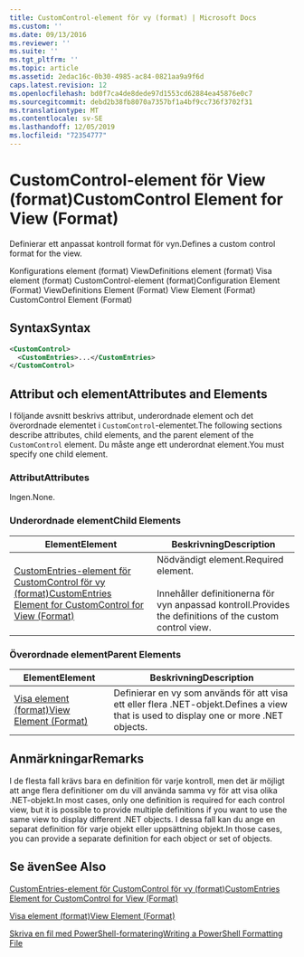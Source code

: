 ```yaml
---
title: CustomControl-element för vy (format) | Microsoft Docs
ms.custom: ''
ms.date: 09/13/2016
ms.reviewer: ''
ms.suite: ''
ms.tgt_pltfrm: ''
ms.topic: article
ms.assetid: 2edac16c-0b30-4985-ac84-0821aa9a9f6d
caps.latest.revision: 12
ms.openlocfilehash: bd0f7ca4de8dede97d1553cd62884ea45876e0c7
ms.sourcegitcommit: debd2b38fb8070a7357bf1a4bf9cc736f3702f31
ms.translationtype: MT
ms.contentlocale: sv-SE
ms.lasthandoff: 12/05/2019
ms.locfileid: "72354777"
---
```

# <a name="customcontrol-element-for-view-format"></a><span data-ttu-id="2c6f4-102">CustomControl-element för View (format)</span><span class="sxs-lookup"><span data-stu-id="2c6f4-102">CustomControl Element for View (Format)</span></span>

<span data-ttu-id="2c6f4-103">Definierar ett anpassat kontroll format för vyn.</span><span class="sxs-lookup"><span data-stu-id="2c6f4-103">Defines a custom control format for the view.</span></span>

<span data-ttu-id="2c6f4-104">Konfigurations element (format) ViewDefinitions element (format) Visa element (format) CustomControl-element (format)</span><span class="sxs-lookup"><span data-stu-id="2c6f4-104">Configuration Element (Format) ViewDefinitions Element (Format) View Element (Format) CustomControl Element (Format)</span></span>

## <a name="syntax"></a><span data-ttu-id="2c6f4-105">Syntax</span><span class="sxs-lookup"><span data-stu-id="2c6f4-105">Syntax</span></span>

```xml
<CustomControl>
  <CustomEntries>...</CustomEntries>
</CustomControl>
```

## <a name="attributes-and-elements"></a><span data-ttu-id="2c6f4-106">Attribut och element</span><span class="sxs-lookup"><span data-stu-id="2c6f4-106">Attributes and Elements</span></span>

<span data-ttu-id="2c6f4-107">I följande avsnitt beskrivs attribut, underordnade element och det överordnade elementet i `CustomControl`-elementet.</span><span class="sxs-lookup"><span data-stu-id="2c6f4-107">The following sections describe attributes, child elements, and the parent element of the `CustomControl` element.</span></span> <span data-ttu-id="2c6f4-108">Du måste ange ett underordnat element.</span><span class="sxs-lookup"><span data-stu-id="2c6f4-108">You must specify one child element.</span></span>

### <a name="attributes"></a><span data-ttu-id="2c6f4-109">Attribut</span><span class="sxs-lookup"><span data-stu-id="2c6f4-109">Attributes</span></span>

<span data-ttu-id="2c6f4-110">Ingen.</span><span class="sxs-lookup"><span data-stu-id="2c6f4-110">None.</span></span>

### <a name="child-elements"></a><span data-ttu-id="2c6f4-111">Underordnade element</span><span class="sxs-lookup"><span data-stu-id="2c6f4-111">Child Elements</span></span>

|<span data-ttu-id="2c6f4-112">Element</span><span class="sxs-lookup"><span data-stu-id="2c6f4-112">Element</span></span>|<span data-ttu-id="2c6f4-113">Beskrivning</span><span class="sxs-lookup"><span data-stu-id="2c6f4-113">Description</span></span>|
|-------------|-----------------|
|[<span data-ttu-id="2c6f4-114">CustomEntries-element för CustomControl för vy (format)</span><span class="sxs-lookup"><span data-stu-id="2c6f4-114">CustomEntries Element for CustomControl for View (Format)</span></span>](./customentries-element-for-customcontrol-for-view-format.md)|<span data-ttu-id="2c6f4-115">Nödvändigt element.</span><span class="sxs-lookup"><span data-stu-id="2c6f4-115">Required element.</span></span><br /><br /> <span data-ttu-id="2c6f4-116">Innehåller definitionerna för vyn anpassad kontroll.</span><span class="sxs-lookup"><span data-stu-id="2c6f4-116">Provides the definitions of the custom control view.</span></span>|

### <a name="parent-elements"></a><span data-ttu-id="2c6f4-117">Överordnade element</span><span class="sxs-lookup"><span data-stu-id="2c6f4-117">Parent Elements</span></span>

|<span data-ttu-id="2c6f4-118">Element</span><span class="sxs-lookup"><span data-stu-id="2c6f4-118">Element</span></span>|<span data-ttu-id="2c6f4-119">Beskrivning</span><span class="sxs-lookup"><span data-stu-id="2c6f4-119">Description</span></span>|
|-------------|-----------------|
|[<span data-ttu-id="2c6f4-120">Visa element (format)</span><span class="sxs-lookup"><span data-stu-id="2c6f4-120">View Element (Format)</span></span>](./view-element-format.md)|<span data-ttu-id="2c6f4-121">Definierar en vy som används för att visa ett eller flera .NET-objekt.</span><span class="sxs-lookup"><span data-stu-id="2c6f4-121">Defines a view that is used to display one or more .NET objects.</span></span>|

## <a name="remarks"></a><span data-ttu-id="2c6f4-122">Anmärkningar</span><span class="sxs-lookup"><span data-stu-id="2c6f4-122">Remarks</span></span>

<span data-ttu-id="2c6f4-123">I de flesta fall krävs bara en definition för varje kontroll, men det är möjligt att ange flera definitioner om du vill använda samma vy för att visa olika .NET-objekt.</span><span class="sxs-lookup"><span data-stu-id="2c6f4-123">In most cases, only one definition is required for each control view, but it is possible to provide multiple definitions if you want to use the same view to display different .NET objects.</span></span> <span data-ttu-id="2c6f4-124">I dessa fall kan du ange en separat definition för varje objekt eller uppsättning objekt.</span><span class="sxs-lookup"><span data-stu-id="2c6f4-124">In those cases, you can provide a separate definition for each object or set of objects.</span></span>

## <a name="see-also"></a><span data-ttu-id="2c6f4-125">Se även</span><span class="sxs-lookup"><span data-stu-id="2c6f4-125">See Also</span></span>

[<span data-ttu-id="2c6f4-126">CustomEntries-element för CustomControl för vy (format)</span><span class="sxs-lookup"><span data-stu-id="2c6f4-126">CustomEntries Element for CustomControl for View (Format)</span></span>](./customentries-element-for-customcontrol-for-view-format.md)

[<span data-ttu-id="2c6f4-127">Visa element (format)</span><span class="sxs-lookup"><span data-stu-id="2c6f4-127">View Element (Format)</span></span>](./view-element-format.md)

[<span data-ttu-id="2c6f4-128">Skriva en fil med PowerShell-formatering</span><span class="sxs-lookup"><span data-stu-id="2c6f4-128">Writing a PowerShell Formatting File</span></span>](./writing-a-powershell-formatting-file.md)
